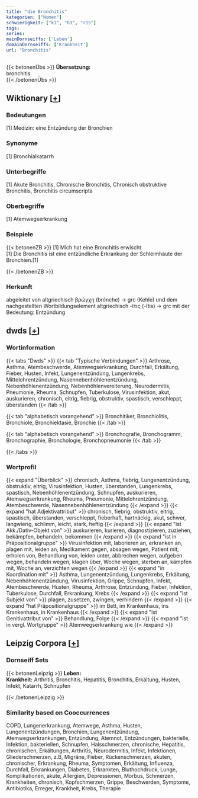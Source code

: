 ```yaml
---
title: "die Bronchitis"
kategorien: ["Nomen"]
schwierigkeit: ["k1", "h3", "r15"]
tags:
series:
mainDornseiffs: ['Leben']
domainDornseiffs: ['Krankheit']
url: "Bronchitis"
---
```


{{< betonenÜbs >}}
**Übersetzung:**  
bronchitis  
{{< /betonenÜbs >}}

## Wiktionary [[+](https://de.wiktionary.org/wiki/Bronchitis)]

### Bedeutungen
[1] Medizin: eine Entzündung der Bronchien  

### Synonyme
[1] Bronchialkatarrh  

### Unterbegriffe
[1] Akute Bronchitis, Chronische Bronchitis, Chronisch obstruktive Bronchitis, Bronchitis circumscripta  

### Oberbegriffe
[1] Atemwegserkrankung  

### Beispiele
{{< betonenZB >}}
[1] Mich hat eine Bronchitis erwischt.  
[1] Die Bronchitis ist eine entzündliche Erkrankung der Schleimhäute der Bronchien.[1]  

{{< /betonenZB >}}
### Herkunft
abgeleitet von altgriechisch βρώγχη (brónche) → grc (Kehle) und dem nachgestellten Wortbildungselement altgriechisch -ῖτις (-ĩtis) → grc mit der Bedeutung: Entzündung  



## dwds [[+](https://www.dwds.de/wb/Bronchitis)]

### Wortinformation
{{< tabs "Dwds" >}}
{{< tab "Typische Verbindungen" >}}
Arthrose, Asthma, Atembeschwerde, Atemwegserkrankung, Durchfall, Erkältung, Fieber, Husten, Infekt, Lungenentzündung, Lungenkrebs, Mittelohrentzündung, Nasennebenhöhlenentzündung, Nebenhöhlenentzündung, Nebenhöhlenvereiterung, Neurodermitis, Pneumonie, Rheuma, Schnupfen, Tuberkulose, Virusinfektion, akut, auskurieren, chronisch, eitrig, fiebrig, obstruktiv, spastisch, verschleppt, überstanden
{{< /tab >}}

{{< tab "alphabetisch vorangehend" >}}
Bronchitiker, Bronchiolitis, Bronchiole, Bronchiektasie, Bronchie
{{< /tab >}}

{{< tab "alphabetisch vorangehend" >}}
Bronchografie, Bronchogramm, Bronchographie, Bronchologie, Bronchopneumonie
{{< /tab >}}

{{< /tabs >}}

### Wortprofil
{{< expand "Überblick" >}} chronisch, Asthma, fiebrig, Lungenentzündung, obstruktiv, eitrig, Virusinfektion, Husten, überstanden, Lungenkrebs, spastisch, Nebenhöhlenentzündung, Schnupfen, auskurieren, Atemwegserkrankung, Rheuma, Pneumonie, Mittelohrentzündung, Atembeschwerde, Nasennebenhöhlenentzündung {{< /expand >}}
{{< expand "hat Adjektivattribut" >}} chronisch, fiebrig, obstruktiv, eitrig, spastisch, überstanden, verschleppt, fieberhaft, hartnäckig, akut, schwer, langwierig, schlimm, leicht, stark, heftig {{< /expand >}}
{{< expand "ist Akk./Dativ-Objekt von" >}} auskurieren, kurieren, diagnostizieren, zuziehen, bekämpfen, behandeln, bekommen {{< /expand >}}
{{< expand "ist in Präpositionalgruppe" >}} Virusinfektion mit, laborieren an, erkranken an, plagen mit, leiden an, Medikament gegen, absagen wegen, Patient mit, erholen von, Behandlung von, leiden unter, abbrechen wegen, aufgeben wegen, behandeln wegen, klagen über, Woche wegen, sterben an, kämpfen mit, Woche an, verzichten wegen {{< /expand >}}
{{< expand "in Koordination mit" >}} Asthma, Lungenentzündung, Lungenkrebs, Erkältung, Nebenhöhlenentzündung, Virusinfektion, Grippe, Schnupfen, Infekt, Atembeschwerde, Husten, Rheuma, Arthrose, Entzündung, Fieber, Infektion, Tuberkulose, Durchfall, Erkrankung, Krebs {{< /expand >}}
{{< expand "ist Subjekt von" >}} plagen, zusetzen, zwingen, verhindern {{< /expand >}}
{{< expand "hat Präpositionalgruppe" >}} im Bett, im Krankenhaus, ins Krankenhaus, in Krankenhaus {{< /expand >}}
{{< expand "ist Genitivattribut von" >}} Behandlung, Folge {{< /expand >}}
{{< expand "ist in vergl. Wortgruppe" >}} Atemwegserkrankung wie {{< /expand >}}

## Leipzig Corpora [[+](https://corpora.uni-leipzig.de/en/res?word=Bronchitis&corpusId=deu_newscrawl-public_2018)]

### Dornseiff Sets
{{< betonenLeipzig >}}
**Leben:**  
**Krankheit:** Arthritis, Bronchitis, Hepatitis, Bronchitis, Erkältung, Husten, Infekt, Katarrh, Schnupfen  

{{< /betonenLeipzig >}}

### Similarity based on Cooccurrences
COPD, Lungenerkrankung, Atemwege, Asthma, Husten, Lungenentzündungen, Bronchien, Lungenentzündung, Atemwegserkrankungen, Entzündung, Atemnot, Entzündungen, bakterielle, Infektion, bakteriellen, Schnupfen, Halsschmerzen, chronische, Hepatitis, chronischen, Erkältungen, Arthritis, Neurodermitis, Infekt, Infektionen, Gliederschmerzen, z.B, Migräne, Fieber, Rückenschmerzen, akuten, chronischer, Erkrankung, Rheuma, Symptomen, Erkältung, Influenza, Durchfall, Erkrankungen, Diabetes, Erkrankten, Bluthochdruck, Lunge, Komplikationen, akute, Allergien, Depressionen, Morbus, Schmerzen, Krankheiten, chronisch, Kopfschmerzen, Grippe, Beschwerden, Symptome, Antibiotika, Erreger, Krankheit, Krebs, Therapie

